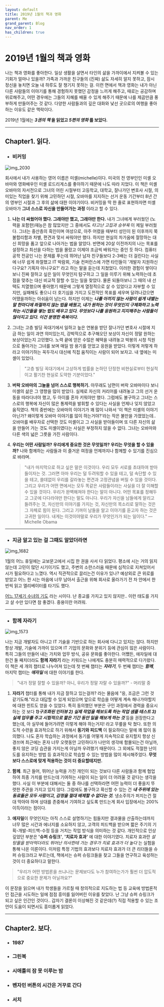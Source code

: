 ```yaml
---
layout: default
title: 2019년 1월의 책과 영화
parent: Me
grand_parent: Blog
nav_order: 1
has_children: true
---
```


# 2019년 1월의 책과 영화

나는 책과 영화를 좋아한다. 일상 생활을 살면서 타인의 삶을 가까이에서 지켜볼 수 있는 기회가 얼마나 있을까? 가족과 가까운 친구들의 (진짜) 삶도 자세히 알지 못하고, 잠시 정신을 놓치면 오늘 내 하루도 잘 챙기지 못하는 걸. 이런 면에서 책과 영화는 내가 아닌 다른 사람들의 이야기를 통해 경험하지 못했던 감정을 느끼게 해주고, 때로는 공감하며 위로해주고, 어떤 경우에는 그들의 지혜를 배울 수 있게 해주기 때문에 나를 제곱만큼 풍부하게 만들어주는 것 같다. 다양한 사람들과의 깊은 대화와 낯선 곳으로의 여행을 좋아하는 이유도 같은 맥락이다.

2019년 1월에는 **_3권의 책_ 을 읽었고 _5편의 영화_ 를 보았다.**

---

## Chapter1. 읽다.

- ### 비커밍

![img_2030](https://user-images.githubusercontent.com/18614517/51921333-892a7c00-242a-11e9-8114-1e5a52232971.jpg)

회사에서 내가 사용하는 영어 이름은 미셸(michelle)이다. 미국의 전 영부인인 미셸 오바마와 영화배우인 미셸 로드리게스를 좋아하기 때문에 나도 따라 지었다. 이 책은 미셸 오바마의 자서전으로 그녀의 어린 시절부터 고등학교, 대학교, 잘나가던 변호사 시절, 의미있는 직업을 찾기 위해 고민하던 시절, 오바마를 지지하는 선거 운동 기간부터 8년 간의 영부인 시절과 그 후의 삶에 대한 이야기이다. 비커밍을 딱 한 줄로 표현하자면 미셸 오바마가 **그녀 스스로 자신을 만들어가는 과정** 이라고 할 수 있다.

1. **나는 더 싸웠어야 했다. 그래야만 했고, 그래야만 한다.**
   내가 그녀에게 부러웠던 (노력을 포함한)재능은 참 많았지만 그 중에서도 _타고난 고집과 승부욕_ 이 제일 부러웠다. 그녀는 중산층의 흑인이며 여성으로, 아주 어렸을 때부터 성인이 된 이후까지 쭉 불합리함과 차별, 편견과 맞서 싸워야만 했다. 하지만 현실의 차가움에 절망하는 대신 희망을 품고 앞으로 나아가는 법을 알았다. 반면에 20살 이전까지의 나는 목표를 설정하고 최선을 다하는 법을 몰랐고 이제야 조금씩 배워가는 중인 듯 하다. 컴퓨터 공학 전공인 나는 문제를 푸는데 뛰어난 남자 친구들보다 2-3배는 더 걸린다는 사실에 너무 쉽게 좌절했고 IT 박람회, 기술 컨퍼런스에 가면 타인들이 '개발자 지원하신다구요? 기획자 아니구요?' 라고 하는 말을 듣는데 지쳤었다. 이러한 경험이 쌓이다보니 진짜 잘하고 싶은 일이 무엇인지 탐구하고 그 일을 이루기 위해 노력하는데 초점을 맞추는 대신 비교적 잘할 수 있는 일을 찾았다. 물론 되돌아보니 그 때의 내 선택도 치열했으며 좋아했기 때문에 그렇게 열정적으로 살 수 있었다고 자부할 수 있지만, 실패해도 좋으니 더 호기심을 가지고 도전적인 목표를 세우며 달려나갔으면 어땠을까하는 아쉬움이 남는다. 하지만 이제는 **_나를 아끼지 않는 사람이 쉽게 내뱉는 말 한마디에 좌절하지 않는 법을 배웠고, 내가 원하는 것이 무엇인지 구체화하고 노력하는 시간들을 쌓는 법도 배우고 있다. 무엇보다 나를 응원하고 지지해주는 사람들이 많아지고 있다. 이건 분명한 축복이다._**

2. 그녀는 고층 빌딩 꼭대기에서 일하고 높은 연봉을 받던 잘나가던 변호사 시절에 지금 하는 일이 과연 의미있는지, 강박적으로 추구해오던 보상이 자신이 정말 원하는 보상이었는지 고민했다. 노력 끝에 얻은 수많은 혜택을 내려놓고 박봉의 시청 직원으로 돌아가는 그녀를 보며 매일 밤 용기를 얻었고 응원을 받았다. 이렇게 저렇게 하라고 이야기하는 꼭두각시 대신에 직접 움직이는 사람이 되어 보자고. 내 옆에는 미셸이 있었다.

   > "고층 빌딩 꼭대기에서 고상하게 법률을 논하던 단정한 비현실로부터 현실적이고 활기찬 현실로 도약한 기분이었다."

3. **버락 오바마의 그늘을 넘어 스스로 행복하기.** 아무래도 남편이 버락 오바마이다 보니 미셸의 삶은 그 영향을 많이 받았다. 실제로 자신의 커리어를 내려놓고 그의 선거 운동을 따라다녀야 했고, 두 아이를 혼자 키워야만 했다. 그럼에도 불구하고 그녀는 스스로의 행복에 자신이 많은 통제력을 발휘할 수 있다는 사실을 언제나 잊지 않았고 움직였다. 책의 중반에는 오바마의 이야기가 꽤 많이 나와서 '이 책은 미셸의 이야기 아닌가? 왜이렇게 오바마 이야기를 많이 하는거야?'라는 작은 불만을 가졌었는데.. 오바마를 배우자로 선택한 것도 미셸이고 그 사실을 받아들이며 또 다른 자신의 삶을 만들어 가는 것도 미셸이였다는 사실은 부정하지 않을 수 없다. 그녀는 오바마와 다른 색의 넓은 그릇을 가진 사람이다.

4. **우리는 어떤 사람일까? 우리에게 중요한 것은 무엇일까? 우리는 무엇을 할 수 있을까?** 나와 함께하는 사람들과 이 즐거운 여정을 언제까지나 함께할 수 있기를 진심으로 바라며.

   > "내가 마지막으로 하고 싶은 말은 이것이다. 우리 모두 서로를 초대하여 받아들이자는 것. 그러면 아마 우리는 덜 두려워할 수 있을 테고, 덜 속단할 수 있을 테고, 쓸데없이 우리를 갈라놓는 편견과 고정관념을 버릴 수 있을 것이다. 그리고 우리가 어떤 면에서는 모두 똑같은 사람들이라는 사실을 더 잘 이해할 수 있을 것이다. 우리가 완벽해져야 한다는 말이 아니다. 어떤 목표를 정해두고 그곳에 다다라야만 한다는 말도 아니다. 우리가 자신을 남들에게 알리고 들려주는 것, 자신만의 이야기를 가지는 것, 자신만의 목소리로 말하는 것은 그 자체로 힘이 된다. 그리고 기꺼이 남들을 알고 이야기를 듣고자 하는 것은 고귀한 일이다. 내게는 이것이야말로 우리가 무엇인가가 되는 일이다." ― Michelle Obama

---

- ### 지금 알고 있는 걸 그때도 알았더라면

![img_1682](https://user-images.githubusercontent.com/18614517/51921200-42d51d00-242a-11e9-8346-92e16ae14d4b.JPG)

1월의 어느 휴일에는 교보문고에서 시집 한 권을 사서 다 읽었다. 평소에 시는 거의 읽지 않는데 고민이 많던 시기이기도 했고, 주변의 소란스러움 때문에 심적으로 지쳐있어서 시가 필요하다고 느꼈다. 역시 직관적으로 끌리는건 이유가 있나? 예상외로 큰 위로를 받았고 어느 한 시는 마음에 너무 남아서 출근을 위해 회사로 올라가기 전 차 안에서 한번씩 읽고 엘리베이터를 타기도 했다.

[어느 17세기 수녀의 기도](http://www.skyvoice.org/sk/index.php?mid=sky_05_03&document_srl=42700) 라는 시이다. 난 종교를 가지고 있지 않지만.. 이런 태도를 가지고 살 수만 있다면 참 좋겠다. 중용이란 어려워.

---

- ### 함께 자라기

![img_1573](https://user-images.githubusercontent.com/18614517/51921756-62b91080-242b-11e9-85f6-97a5fa83391a.JPG)

나는 지금 개발자도 아니고 IT 기술을 기반으로 하는 회사에 다니고 있지는 않다. 하지만 항상 개발, 기술에 가까이 있으며 IT 기업의 문화와 분위기 등에 관심이 많은 사람이다. 특히 그들의 만들어 내는 가치와 업무 방식, 공유 문화를 좋아한다. 어쨌든, 애자일에 대한건 둘 째치더라도 **함께 자라기** 라는 키워드는 나에게도 충분히 매력적으로 다가왔다. 이 책은 세 개의 챕터로 나누어져 있는데 첫 번째 챕터는 **_자라기_**, 두 번째 챕터는 **_함께_**, 마지막 챕터는 **_애자일_** 에 대한 이야기를 한다.

> "내가 정말 잘할 수 있을까? 아니, 우리가 정말 자랄 수 있을까?" - 머리말 중

1.  **자라기** 챕터를 통해 내가 지금 잘하고 있는걸까? 라는 물음에 "응, 조금은 그런 것 같기도해."라고 대답할 수 있게 되었으며 앞으로 학습을 어떻게 계속 해나가야할지에 대한 힌트도 얻을 수 있었다. 특히 동의했던 부분은 구인 과정에서 경력을 중요시하는 것 보다 **_1)구조화된 인터뷰 2) 실제 작업을 해보도록 하는 작업 샘플 테스트 3) 실제 업무를 주고 시험적으로 짧은 기간 동안 일을 해보게 하는 것_** 등을 권장한다고 했는데, 아 실무에 들어가려면 이렇게 해야 하는거지! 라고 무릎을 탁 쳤다. 또한 의도적 수련을 효과적으로 하기 위해서 **동기와 피드백** 이 필요하다는 말에 꽤 많이 동의했다. 나도 혼자 학습하는 과정에서 동기를 어떻게 지속적으로 유지할지 항상 신경쓰며 최근에는 혼자 너무 오랫동안 고민하다가 나만의 생각에 함몰되는건 아닐까, 좋지 않은 코딩 습관을 가지는게 아닐까 우려했기 때문이다. 그 외에도 적절한 난이도를 유지하는 방법 등 효과적으로 학습할 수 있는 방법을 많이 제시해주었다. **무엇보다 스스로에 맞게 적용하는 것이 더 중요할테지만.**

2.  **함께**. 최근 들어, 뛰어난 능력을 가진 개인이 되는 것보다 다른 사람들과 함께 협업하여 최종 가치를 만드는데 기여하는 사람이 되는 일이 더 어려울 것 같다는 생각을 했다. 사실 이 부분에 대해서는 둘 중 하나를 선택하라면 어떤 능력이 더 좋을지 뚜렷한 주관을 가지고 있지 않다. 그럼에도 불구하고 확신할 수 있는 건 **_내 주위에 있는 동료들은 모두 사람이고, 감정을 절대 배제할 수 없다는 것._** 냉소주의가 퍼지는건 절대 막아야 하며 상대를 존중해서 기여하고 싶도록 만드는게 회사 입장에서는 200% 이득이라는 점이다.

3.  **애자일**이 무엇인지는 아직 스스로 설명하기는 힘들지만 결과물을 산출하는데까지 너무 많은 시간과 에너지를 소요하지 않고, 고객의 피드백을 받으며 짧은 주기의 기획-개발-피드백-수정 등을 거치는 작업 방식을 의미하는 것 같다. 개인적으로 인상 깊었던 부분은 **'슈퍼 슈링크'**, **'치료자 효과'** 에 대한 이야기였다. 치료자 효과란 _설탕물을 받아먹더라도 뛰어난 의사한테 가는 경우가 치료 효과가 더 높다_ 는 실험을 통해 나온 이론이다. 이처럼 특정 기법의 효과보다 치료자 효과가 더 큰 리더들을 슈퍼 슈링크라고 부르는데, 책에서는 슈퍼 슈링크들을 찾고 그들을 연구하고 육성하는 것이 더 중요하다고 말한다.

> "우리가 어떤 방법론을 쓰냐나는 문제보다도 누가 참여하는가가 훨씬 더 압도적으로 중요한 문제가 아닐까요?"

이 문장을 읽으며 내가 학생들을 가르칠 때 창의적으로 지도하는 법 등 교육에 방법론적인 접근을 시도하는 일에 점점 흥미를 잃어버린 이유를 찾았다. 난 그냥 슈퍼 슈링크가 되고 싶은 인간인 것이다.. 갑자기 결론이 이상해진 것 같은데(?) 직접 적용할 수 있는 조언이 도움이 되면서도 흥미롭게 읽었다.

---

## Chapter2. 보다.

- ### 1987
- ### 그린북
- ### 시애틀의 잠 못 이루는 밤
- ### 벤자민 버튼의 시간은 거꾸로 간다
- ### 서치
